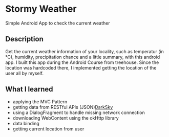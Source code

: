 # Stormy Weather 
Simple Android App to check the current weather

## Description
Get the current weather information of your locality, such as temperatur (in °C), humidity, precipitation chance and a little summary, with this android app. 
I built this app during the Android Course from treehouse. Since the location was hardcoded there, I implemented getting the location of the user all by myself.

## What I learned
- applying the MVC Pattern
- getting data from RESTful APIs (JSON)[DarkSky](https://darksky.net/dev)
- using a DialogFragment to handle missing network connection
- downloading WebContent using the okHttp library
- data binding
- getting current location from user